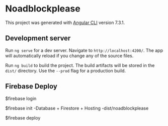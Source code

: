 # Noadblockplease

This project was generated with [Angular CLI](https://github.com/angular/angular-cli) version 7.3.1.

## Development server

Run `ng serve` for a dev server. Navigate to `http://localhost:4200/`. The app will automatically reload if you change any of the source files.

Run `ng build` to build the project. The build artifacts will be stored in the `dist/` directory. Use the `--prod` flag for a production build.

## Firebase Deploy

$firebase login

$firebase init
  -Database + Firestore + Hosting
  -dist/noadblockplease
  
$firebase deploy
